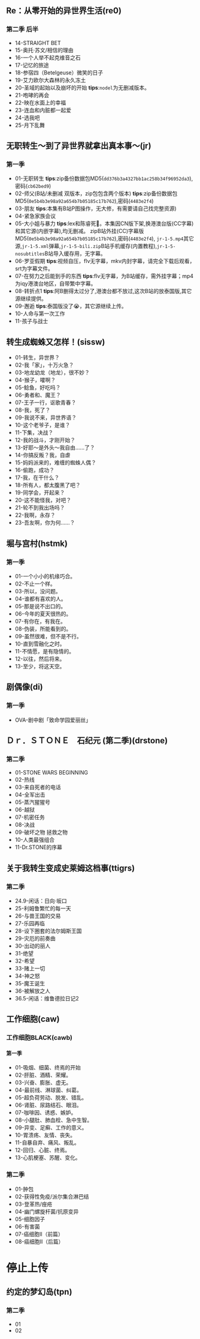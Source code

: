 ## Re：从零开始的异世界生活(re0)
### 第二季 后半
- 14-STRAIGHT BET
- 15-奥托·苏文/相信的理由
- 16-一个人举不起克维音之石
- 17-记忆的旅途
- 18-参宿四（Betelgeuse）微笑的日子
- 19-艾力欧尔大森林的永久冻土
- 20-圣域的起始以及崩坏的开始
**tips**:`nodel`为无删减版本。
- 21-咆哮的再会
- 22-映在水面上的幸福
- 23-连血和内脏都一起爱
- 24-选我吧
- 25-月下乱舞

## 无职转生～到了异世界就拿出真本事～(jr)
### 第一季
- 01-无职转生
**tips**:zip备份数据包MD5(`dd376b3a4327bb1ac258b34f96952da3`),密码(`cb62bed9`)
- 02-师父(B站/未删减 双版本，zip包包含两个版本)
**tips**:zip备份数据包MD5(`0e5b4b3e98a92a654b7b05185c17b762`),密码(`4483e2f4`)
- 03-朋友
**tips**:本集有B站P图操作，无大修，有需要请自己找完整资源)
- 04-紧急家族会议
- 05-大小姐与暴力
**tips**:lex和陈睿死🐴。本集因CN版下架,换港澳台版(CC字幕)和其它源(内嵌字幕),均无删减。
zipB站外挂(CC)字幕版MD5(`0e5b4b3e98a92a654b7b05185c17b762`),密码(`4483e2f4`),
`jr-1-5.mp4`其它源,`jr-1-5.xml`弹幕,`jr-1-5-bili.zip`B站手机缓存(内置教程),`jr-1-5-nosubtitles`B站导入缓存用，无字幕。
- 06-罗亚假期
**tips**:视频自压，flv无字幕，mkv内封字幕，请完全下载后观看，srt为字幕文件。
- 07-在努力之后能到手的东西
**tips**:flv无字幕，为B站缓存，需外挂字幕；mp4为iqy港澳台地区，自带繁中字幕。
- 08-转折点1
**tips**:阿B删得太过分了,港澳台都不放过,这次B站的放泰国版,其它源继续提供。
- 09-邂逅
**tips**:泰国版没了😭，其它源继续上传。
- 10-人命与第一次工作
- 11-孩子与战士

## 转生成蜘蛛又怎样！(sissw)
- 01-转生，异世界？
- 02-我「家」，十万火急？
- 03-地龙幼龙（地龙），很不妙？
- 04-猴子，嚯啊？
- 05-鲶鱼，好吃吗？
- 06-勇者和、魔王？
- 07-王子一行，讴歌青春？
- 08-我，死了？
- 09-我说不来，异世界语？
- 10-这个老爷子，是谁？
- 11-下集，决战？
- 12-我的战斗，才刚开始？
- 13-好耶～是外头～我自由……了？
- 14-你搞反叛？我，自虐
- 15-妈妈派来的，难缠的蜘蛛人偶？
- 16-偷跑，成功？
- 17-我，在干什么？
- 18-所有人，都太腹黑了吧？
- 19-同学会，开起来？
- 20-这不能怪我，对吧？
- 21-轮不到我出场吗？
- 22-我啊，永存？
- 23-吾友啊，你为何……？

## 堀与宫村(hstmk)
### 第一季
- 01-一个小小的机缘巧合。
- 02-不止一个样。
- 03-所以，没问题。
- 04-谁都有喜欢的人。
- 05-那是说不出口的。
- 06-今年的夏天很热的。
- 07-有你在，有我在。
- 08-伪装，所能看到的。
- 09-虽然很难，但不是不行。
- 10-直到雪融化之时。
- 11-不情愿，是有隐情的。
- 12-以往，然后将来。
- 13-至少，将这天空。

## 剧偶像(di)
### 第一季
- OVA-剧中剧「致命学园爱丽丝」

## Ｄｒ．ＳＴＯＮＥ　石纪元  (第二季)(drstone)
### 第二季
- 01-STONE WARS BEGINNING
- 02-热线
- 03-来自死者的电话
- 04-全军出击
- 05-蒸汽猩猩号
- 06-越狱
- 07-机密任务
- 08-决战
- 09-破坏之物 拯救之物
- 10-人类最强组合
- 11-Dr.STONE的序幕

## 关于我转生变成史莱姆这档事(ttigrs)
### 第二季
- 24.9-闲话：日向·坂口
- 25-利姆鲁繁忙的每一天
- 26-与兽王国的交易
- 27-乐园再临
- 28-设下圈套的法尔姆斯王国
- 29-灾厄的前奏曲
- 30-出动的丽人
- 31-绝望
- 32-希望
- 33-赌上一切
- 34-神之怒
- 35-魔王诞生
- 36-被解放之人
- 36.5-闲话：维鲁德拉日记2

## 工作细胞(caw)
### 工作细胞BLACK(cawb)
#### 第一季
- 01-吸烟、细菌、终焉的开始
- 02-肝脏、酒精、荣耀。
- 03-兴奋、膨胀、虚无。
- 04-最前线、淋球菌、纠葛。
- 05-超负荷劳动、脱发、错乱。
- 06-肾脏、尿路结石、眼泪。
- 07-咖啡因、诱惑、嫉妒。
- 08-小腿肚、肺血栓、急中生智。
- 09-异变、足癣、工作的意义。
- 10-胃溃疡、友情、丧失。
- 11-自暴自弃、痛风、叛乱。
- 12-回归、心脏、终焉。
- 13-心肌梗塞、苏醒、变化。

### 第二季
- 01-肿包
- 02-获得性免疫/派尔集合淋巴结
- 03-登革热/痤疮
- 04-幽门螺旋杆菌/抗原变异
- 05-细胞因子
- 06-有害菌
- 07-癌细胞Ⅱ（前篇）
- 08-癌细胞Ⅱ（后篇）

# 停止上传
## 约定的梦幻岛(tpn)
### 第二季
- 01
- 02